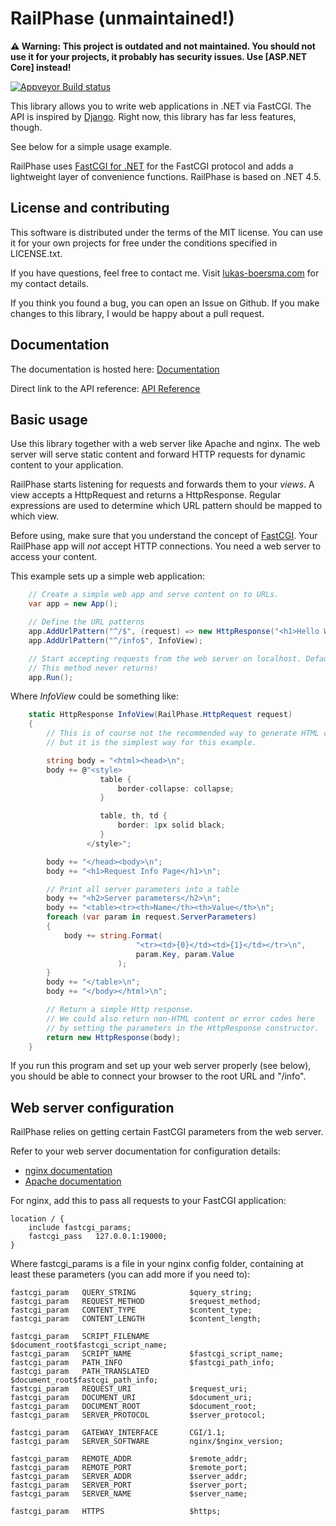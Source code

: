 # RailPhase (unmaintained!)

**⚠️ Warning: This project is outdated and not maintained. You should not use it for your projects, it probably has security issues. Use [ASP.NET Core] instead!**

[![Appveyor Build status](https://ci.appveyor.com/api/projects/status/ewdtjm3v550ygr46?svg=true)](https://ci.appveyor.com/project/LukasBoersma/railphase)

This library allows you to write web applications in .NET via FastCGI. The API is inspired by [Django](https://www.djangoproject.com/). Right now, this library has far less features, though.

See below for a simple usage example.

RailPhase uses [FastCGI for .NET](https://github.com/LukasBoersma/FastCGI) for the FastCGI protocol and adds a lightweight layer of convenience functions. RailPhase is based on .NET 4.5.

## License and contributing

This software is distributed under the terms of the MIT license. You can use it for your own projects for free under the conditions specified in LICENSE.txt.

If you have questions, feel free to contact me. Visit [lukas-boersma.com](https://lukas-boersma.com) for my contact details.

If you think you found a bug, you can open an Issue on Github. If you make changes to this library, I would be happy about a pull request.

## Documentation

The documentation is hosted here: [Documentation](http://RailPhase.readthedocs.org/en/latest/)

Direct link to the API reference: [API Reference](http://RailPhase.readthedocs.org/en/latest/api_reference)

## Basic usage

Use this library together with a web server like Apache and nginx. The web server will serve static content and forward HTTP requests for dynamic content to your application.

RailPhase starts listening for requests and forwards them to your *views*. A view accepts a HttpRequest and returns a HttpResponse. Regular expressions are used to determine which URL pattern should be mapped to which view.

Before using, make sure that you understand the concept of [FastCGI](https://en.wikipedia.org/wiki/FastCGI). Your RailPhase app will *not* accept HTTP connections. You need a web server to access your content.

This example sets up a simple web application:

```csharp
    // Create a simple web app and serve content on to URLs.
    var app = new App();

    // Define the URL patterns
    app.AddUrlPattern("^/$", (request) => new HttpResponse("<h1>Hello World</h1>"));
    app.AddUrlPattern("^/info$", InfoView);

    // Start accepting requests from the web server on localhost. Default port is 19000.
    // This method never returns!
    app.Run();
```

Where *InfoView* could be something like:

```csharp
    static HttpResponse InfoView(RailPhase.HttpRequest request)
    {
        // This is of course not the recommended way to generate HTML content,
        // but it is the simplest way for this example.

        string body = "<html><head>\n";
        body += @"<style>
                    table {
                        border-collapse: collapse;
                    }

                    table, th, td {
                        border: 1px solid black;
                    }
                 </style>";

        body += "</head><body>\n";
        body += "<h1>Request Info Page</h1>\n";

        // Print all server parameters into a table
        body += "<h2>Server parameters</h2>\n";
        body += "<table><tr><th>Name</th><th>Value</th>\n";
        foreach (var param in request.ServerParameters)
        {
            body += string.Format(
                            "<tr><td>{0}</td><td>{1}</td></tr>\n",
                            param.Key, param.Value
                        );
        }
        body += "</table>\n";
        body += "</body></html>\n";

        // Return a simple Http response.
        // We could also return non-HTML content or error codes here
        // by setting the parameters in the HttpResponse constructor.
        return new HttpResponse(body);
    }
```

If you run this program and set up your web server properly (see below), you should be able to connect your browser to the root URL and "/info".

## Web server configuration

RailPhase relies on getting certain FastCGI parameters from the web server.

Refer to your web server documentation for configuration details:

 * [nginx documentation](http://nginx.org/en/docs/http/ngx_http_fastcgi_module.html)
 * [Apache documentation](http://httpd.apache.org/mod_fcgid/mod/mod_fcgid.html)

For nginx, add this to pass all requests to your FastCGI application:

    location / {
        include fastcgi_params;
        fastcgi_pass   127.0.0.1:19000;
    }

Where fastcgi_params is a file in your nginx config folder, containing at least these parameters (you can add more if you need to):

    fastcgi_param   QUERY_STRING            $query_string;
    fastcgi_param   REQUEST_METHOD          $request_method;
    fastcgi_param   CONTENT_TYPE            $content_type;
    fastcgi_param   CONTENT_LENGTH          $content_length;

    fastcgi_param   SCRIPT_FILENAME         $document_root$fastcgi_script_name;
    fastcgi_param   SCRIPT_NAME             $fastcgi_script_name;
    fastcgi_param   PATH_INFO               $fastcgi_path_info;
    fastcgi_param 	PATH_TRANSLATED         $document_root$fastcgi_path_info;
    fastcgi_param   REQUEST_URI             $request_uri;
    fastcgi_param   DOCUMENT_URI            $document_uri;
    fastcgi_param   DOCUMENT_ROOT           $document_root;
    fastcgi_param   SERVER_PROTOCOL         $server_protocol;

    fastcgi_param   GATEWAY_INTERFACE       CGI/1.1;
    fastcgi_param   SERVER_SOFTWARE         nginx/$nginx_version;

    fastcgi_param   REMOTE_ADDR             $remote_addr;
    fastcgi_param   REMOTE_PORT             $remote_port;
    fastcgi_param   SERVER_ADDR             $server_addr;
    fastcgi_param   SERVER_PORT             $server_port;
    fastcgi_param   SERVER_NAME             $server_name;

    fastcgi_param   HTTPS                   $https;
